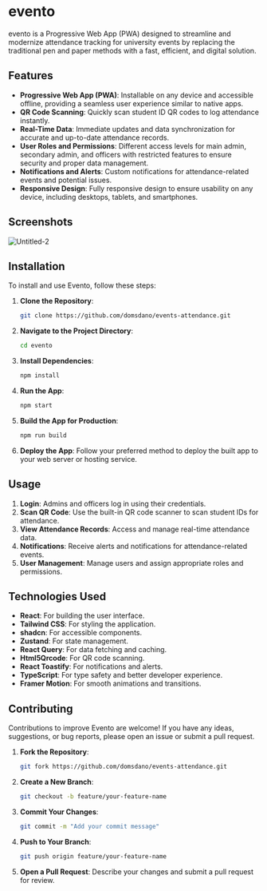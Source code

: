 # evento

evento is a Progressive Web App (PWA) designed to streamline and modernize attendance tracking for university events by replacing the traditional pen and paper methods with a fast, efficient, and digital solution.

## Features

- **Progressive Web App (PWA)**: Installable on any device and accessible offline, providing a seamless user experience similar to native apps.
- **QR Code Scanning**: Quickly scan student ID QR codes to log attendance instantly.
- **Real-Time Data**: Immediate updates and data synchronization for accurate and up-to-date attendance records.
- **User Roles and Permissions**: Different access levels for main admin, secondary admin, and officers with restricted features to ensure security and proper data management.
- **Notifications and Alerts**: Custom notifications for attendance-related events and potential issues.
- **Responsive Design**: Fully responsive design to ensure usability on any device, including desktops, tablets, and smartphones.

## Screenshots

![Untitled-2](https://github.com/user-attachments/assets/c56edd37-96a2-4ef9-ba52-424fba481635)

## Installation

To install and use Evento, follow these steps:

1. **Clone the Repository**:

   ```sh
   git clone https://github.com/domsdano/events-attendance.git
   ```

2. **Navigate to the Project Directory**:

   ```sh
   cd evento
   ```

3. **Install Dependencies**:

   ```sh
   npm install
   ```

4. **Run the App**:

   ```sh
   npm start
   ```

5. **Build the App for Production**:

   ```sh
   npm run build
   ```

6. **Deploy the App**: Follow your preferred method to deploy the built app to your web server or hosting service.

## Usage

1. **Login**: Admins and officers log in using their credentials.
2. **Scan QR Code**: Use the built-in QR code scanner to scan student IDs for attendance.
3. **View Attendance Records**: Access and manage real-time attendance data.
4. **Notifications**: Receive alerts and notifications for attendance-related events.
5. **User Management**: Manage users and assign appropriate roles and permissions.

## Technologies Used

- **React**: For building the user interface.
- **Tailwind CSS**: For styling the application.
- **shadcn**: For accessible components.
- **Zustand**: For state management.
- **React Query**: For data fetching and caching.
- **Html5Qrcode**: For QR code scanning.
- **React Toastify**: For notifications and alerts.
- **TypeScript**: For type safety and better developer experience.
- **Framer Motion**: For smooth animations and transitions.

## Contributing

Contributions to improve Evento are welcome! If you have any ideas, suggestions, or bug reports, please open an issue or submit a pull request.

1. **Fork the Repository**:

   ```sh
   git fork https://github.com/domsdano/events-attendance.git
   ```

2. **Create a New Branch**:

   ```sh
   git checkout -b feature/your-feature-name
   ```

3. **Commit Your Changes**:

   ```sh
   git commit -m "Add your commit message"
   ```

4. **Push to Your Branch**:

   ```sh
   git push origin feature/your-feature-name
   ```

5. **Open a Pull Request**: Describe your changes and submit a pull request for review.
